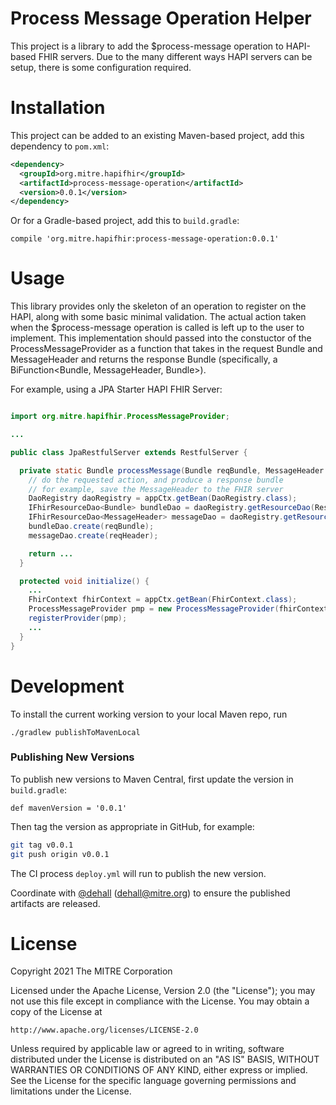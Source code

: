 # Process Message Operation Helper

This project is a library to add the $process-message operation to HAPI-based FHIR servers.
Due to the many different ways HAPI servers can be setup, there is some configuration required.


# Installation

This project can be added to an existing Maven-based project, add this dependency to `pom.xml`:

```xml
<dependency>
  <groupId>org.mitre.hapifhir</groupId>
  <artifactId>process-message-operation</artifactId>
  <version>0.0.1</version>
</dependency>
```

Or for a Gradle-based project, add this to `build.gradle`:

```
compile 'org.mitre.hapifhir:process-message-operation:0.0.1'

```


# Usage

This library provides only the skeleton of an operation to register on the HAPI, along with some basic minimal validation. The actual action taken when the $process-message operation is called is left up to the user to implement. This implementation should passed into the constuctor of the ProcessMessageProvider as a function that takes in the request Bundle and MessageHeader and returns the response Bundle (specifically, a BiFunction<Bundle, MessageHeader, Bundle>).


For example, using a JPA Starter HAPI FHIR Server:


```java

import org.mitre.hapifhir.ProcessMessageProvider;

...

public class JpaRestfulServer extends RestfulServer {

  private static Bundle processMessage(Bundle reqBundle, MessageHeader reqHeader) {
    // do the requested action, and produce a response bundle
    // for example, save the MessageHeader to the FHIR server
    DaoRegistry daoRegistry = appCtx.getBean(DaoRegistry.class);
    IFhirResourceDao<Bundle> bundleDao = daoRegistry.getResourceDao(ResourceType.Bundle.name());
    IFhirResourceDao<MessageHeader> messageDao = daoRegistry.getResourceDao(ResourceType.MessageHeader.name());
    bundleDao.create(reqBundle);
    messageDao.create(reqHeader);

    return ...
  }

  protected void initialize() {
    ...
    FhirContext fhirContext = appCtx.getBean(FhirContext.class);
    ProcessMessageProvider pmp = new ProcessMessageProvider(fhirContext, JpaRestfulServer::processMessage);
    registerProvider(pmp);
    ...
  }
}


```


# Development

To install the current working version to your local Maven repo, run
```
./gradlew publishToMavenLocal
```

### Publishing New Versions

To publish new versions to Maven Central, first update the version in `build.gradle`:
```
def mavenVersion = '0.0.1'
```
Then tag the version as appropriate in GitHub, for example:
```sh
git tag v0.0.1
git push origin v0.0.1
```

The CI process `deploy.yml` will run to publish the new version.

Coordinate with [@dehall](https://github.com/dehall) (dehall@mitre.org) to ensure the published artifacts are released. 


# License
Copyright 2021 The MITRE Corporation

Licensed under the Apache License, Version 2.0 (the "License");
you may not use this file except in compliance with the License.
You may obtain a copy of the License at

    http://www.apache.org/licenses/LICENSE-2.0

Unless required by applicable law or agreed to in writing, software
distributed under the License is distributed on an "AS IS" BASIS,
WITHOUT WARRANTIES OR CONDITIONS OF ANY KIND, either express or implied.
See the License for the specific language governing permissions and
limitations under the License.
